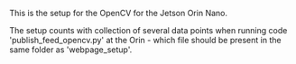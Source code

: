 This is the setup for the OpenCV for the Jetson Orin Nano.

The setup counts with collection of several data points when running code 'publish_feed_opencv.py' at the Orin - which file should be present in the same folder as 'webpage_setup'. 
